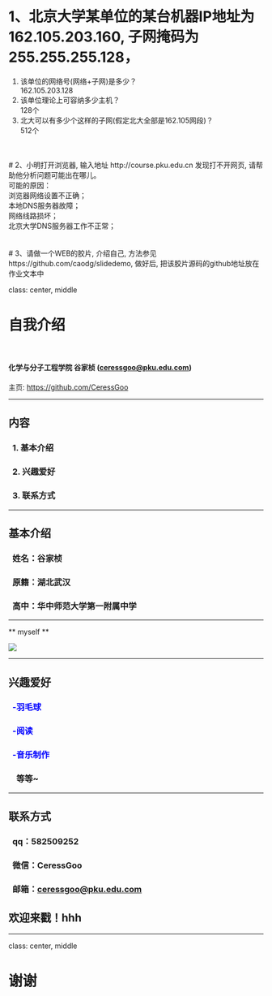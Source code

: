 # 1、北京大学某单位的某台机器IP地址为162.105.203.160, 子网掩码为255.255.255.128，</br >
1) 该单位的网络号(网络+子网)是多少？</br >
162.105.203.128</br >
2) 该单位理论上可容纳多少主机？</br >
128个</br >
3) 北大可以有多少个这样的子网(假定北大全部是162.105网段)？</br >
512个</br >
</br >
</br >
# 2、小明打开浏览器, 输入地址 http://course.pku.edu.cn 发现打不开网页, 请帮助他分析问题可能出在哪儿。</br >
可能的原因：</br >
	浏览器网络设置不正确；</br >
	本地DNS服务器故障；</br >
	网络线路损坏；</br >
	北京大学DNS服务器工作不正常；</br >
</br >
</br >
# 3、请做一个WEB的胶片, 介绍自己, 方法参见 https://github.com/caodg/slidedemo, 做好后, 把该胶片源码的github地址放在作业文本中</br >

class: center, middle

# 自我介绍

&nbsp;
&nbsp;

#### 化学与分子工程学院 谷家桢 (ceressgoo@pku.edu.com)  

主页: https://github.com/CeressGoo

---

## 内容

### &nbsp; 1. 基本介绍

### &nbsp; 2. 兴趣爱好

### &nbsp; 3. 联系方式

---

## 基本介绍
### &nbsp; 姓名：谷家桢
### &nbsp; 原籍：湖北武汉
### &nbsp; 高中：华中师范大学第一附属中学

---

** myself **

![](http://imgsrc.baidu.com/forum/w%3D580/sign=668851129958d109c4e3a9bae159ccd0/7683470a19d8bc3e0ae934a6898ba61ea9d345ff.jpg)

---

## 兴趣爱好
### &nbsp; <font color="blue">-羽毛球</font>
### &nbsp; <font color="blue">-阅读</font>
### &nbsp; <font color="blue">-音乐制作</font>
### &nbsp; &nbsp; 等等~

---
## 联系方式
### &nbsp; qq：582509252
### &nbsp; 微信：CeressGoo
### &nbsp; 邮箱：ceressgoo@pku.edu.com

## 欢迎来戳！hhh
---
class: center, middle

# 谢谢
